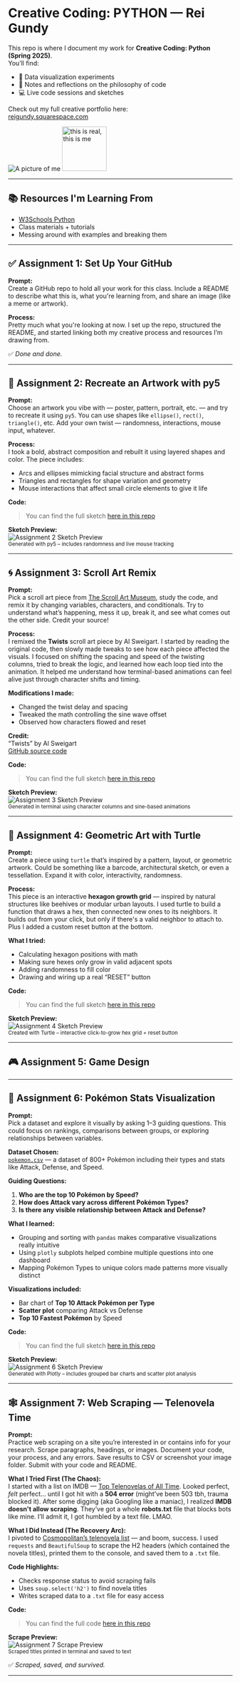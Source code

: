 # Creative Coding: PYTHON — Rei Gundy

This repo is where I document my work for **Creative Coding: Python (Spring 2025)**.  
You’ll find:

- 🌈 Data visualization experiments  
- 🧠 Notes and reflections on the philosophy of code  
- 💻 Live code sessions and sketches  

Check out my full creative portfolio here:  
[reigundy.squarespace.com](https://reigundy.squarespace.com)

![A picture of me](pictures/rei.jpg)
<img src="pictures/rei.jpg" width="100" alt="this is real, this is me">

---

## 📚 Resources I'm Learning From

- [W3Schools Python](https://www.w3schools.com/python/)
- Class materials + tutorials
- Messing around with examples and breaking them

---

## ✅ Assignment 1: Set Up Your GitHub

**Prompt:**  
Create a GitHub repo to hold all your work for this class. Include a README to describe what this is, what you're learning from, and share an image (like a meme or artwork).

**Process:**  
Pretty much what you're looking at now. I set up the repo, structured the README, and started linking both my creative process and resources I’m drawing from.

✅ *Done and done.*

---

## 🎨 Assignment 2: Recreate an Artwork with py5

**Prompt:**  
Choose an artwork you vibe with — poster, pattern, portrait, etc. — and try to recreate it using `py5`. You can use shapes like `ellipse()`, `rect()`, `triangle()`, etc. Add your own twist — randomness, interactions, mouse input, whatever.

**Process:**  
I took a bold, abstract composition and rebuilt it using layered shapes and color. The piece includes:

- Arcs and ellipses mimicking facial structure and abstract forms  
- Triangles and rectangles for shape variation and geometry  
- Mouse interactions that affect small circle elements to give it life  

**Code:**  
> You can find the full sketch [here in this repo](./Creative%20Python%20Sketches/Assignment2.py)

**Sketch Preview:**  
![Assignment 2 Sketch Preview](pictures/assignment2_sketch.png)  
<sub>Generated with py5 – includes randomness and live mouse tracking</sub>

---

## 🌀 Assignment 3: Scroll Art Remix

**Prompt:**  
Pick a scroll art piece from [The Scroll Art Museum](https://scrollart.org/), study the code, and remix it by changing variables, characters, and conditionals. Try to understand what’s happening, mess it up, break it, and see what comes out the other side. Credit your source!

**Process:**  
I remixed the **Twists** scroll art piece by Al Sweigart. I started by reading the original code, then slowly made tweaks to see how each piece affected the visuals. I focused on shifting the spacing and speed of the twisting columns, tried to break the logic, and learned how each loop tied into the animation. It helped me understand how terminal-based animations can feel alive just through character shifts and timing.

**Modifications I made:**
- Changed the twist delay and spacing  
- Tweaked the math controlling the sine wave offset  
- Observed how characters flowed and reset  

**Credit:**  
“Twists” by Al Sweigart  
[GitHub source code](https://github.com/asweigart/scrollart/blob/main/python/twists.py)

**Code:**  
> You can find the full sketch [here in this repo](./Creative%20Python%20Sketches/Assignment3.py)

**Sketch Preview:**  
![Assignment 3 Sketch Preview](pictures/assignment3_sketch.png)  
<sub>Generated in terminal using character columns and sine-based animations</sub>

---

## 🐢 Assignment 4: Geometric Art with Turtle

**Prompt:**  
Create a piece using `turtle` that’s inspired by a pattern, layout, or geometric artwork. Could be something like a barcode, architectural sketch, or even a tessellation. Expand it with color, interactivity, randomness.

**Process:**  
This piece is an interactive **hexagon growth grid** — inspired by natural structures like beehives or modular urban layouts. I used turtle to build a function that draws a hex, then connected new ones to its neighbors. It builds out from your click, but only if there's a valid neighbor to attach to. Plus I added a custom reset button at the bottom.

**What I tried:**
- Calculating hexagon positions with math  
- Making sure hexes only grow in valid adjacent spots  
- Adding randomness to fill color  
- Drawing and wiring up a real “RESET” button  

**Code:**  
> You can find the full sketch [here in this repo](./Creative%20Python%20Sketches/Assignment4.py)

**Sketch Preview:**  
![Assignment 4 Sketch Preview](pictures/assignment4_sketch.png)  
<sub>Created with Turtle – interactive click-to-grow hex grid + reset button</sub>

---

## 🎮  Assignment 5: Game Design
---

## 🧬 Assignment 6: Pokémon Stats Visualization

**Prompt:**  
Pick a dataset and explore it visually by asking 1–3 guiding questions. This could focus on rankings, comparisons between groups, or exploring relationships between variables.

**Dataset Chosen:**  
[`pokemon.csv`](./assignment5/pokemon.csv) — a dataset of 800+ Pokémon including their types and stats like Attack, Defense, and Speed.

**Guiding Questions:**
1. **Who are the top 10 Pokémon by Speed?**  
2. **How does Attack vary across different Pokémon Types?**  
3. **Is there any visible relationship between Attack and Defense?**

**What I learned:**
- Grouping and sorting with `pandas` makes comparative visualizations really intuitive  
- Using `plotly` subplots helped combine multiple questions into one dashboard  
- Mapping Pokémon Types to unique colors made patterns more visually distinct  

**Visualizations included:**
- Bar chart of **Top 10 Attack Pokémon per Type**  
- **Scatter plot** comparing Attack vs Defense  
- **Top 10 Fastest Pokémon** by Speed  

**Code:**  
> You can find the full sketch [here in this repo](./mydatavis/main.py)

**Sketch Preview:**  
![Assignment 6 Sketch Preview](pictures/assignment5_sketch.png)  
<sub>Generated with Plotly – includes grouped bar charts and scatter plot analysis</sub>

---


## 🕸️ Assignment 7: Web Scraping — Telenovela Time

**Prompt:**  
Practice web scraping on a site you’re interested in or contains info for your research. Scrape paragraphs, headings, or images. Document your code, your process, and any errors. Save results to CSV or screenshot your image folder. Submit with your code and README.

**What I Tried First (The Chaos):**  
I started with a list on IMDB — [Top Telenovelas of All Time](https://www.imdb.com/list/ls004944935/). Looked perfect, *felt* perfect… until I got hit with a **504 error** (might’ve been 503 tbh, trauma blocked it). After some digging (aka Googling like a maniac), I realized **IMDB doesn't allow scraping**. They’ve got a whole **robots.txt** file that blocks bots like mine. I’ll admit it, I got humbled by a text file. LMAO.

**What I Did Instead (The Recovery Arc):**  
I pivoted to [Cosmopolitan’s telenovela list](https://www.cosmopolitan.com/entertainment/tv/news/a31651/10-best-novelas-of-all-time/) — and boom, success. I used `requests` and `BeautifulSoup` to scrape the H2 headers (which contained the novela titles), printed them to the console, and saved them to a `.txt` file.

**Code Highlights:**
- Checks response status to avoid scraping fails  
- Uses `soup.select('h2')` to find novela titles  
- Writes scraped data to a `.txt` file for easy access

**Code:**  
> You can find the full code [here in this repo](./mywebscrap/Assignment7.py)

**Scrape Preview:**  
![Assignment 7 Scrape Preview](pictures/assignment7_preview.png)  
<sub>Scraped titles printed in terminal and saved to text</sub>

✅ *Scraped, saved, and survived.*

---